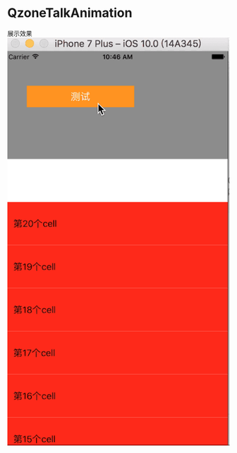 # QzoneTalkAnimation
展示效果
![image](https://github.com/suoxiaoxiao/QzoneTalkAnimation/blob/master/animation.gif)
